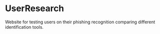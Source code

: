 # UserResearch
Website for testing users on their phishing recognition comparing different identification tools. 
